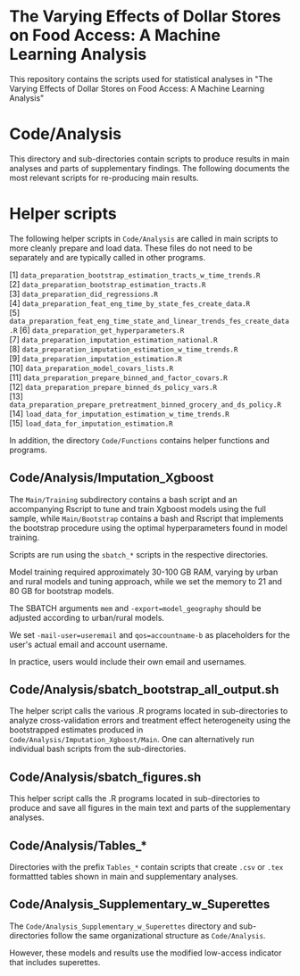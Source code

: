 # The Varying Effects of Dollar Stores on Food Access: A Machine Learning Analysis

This repository contains the scripts used for statistical analyses in "The Varying Effects of Dollar Stores on Food Access: A Machine Learning Analysis"

# Code/Analysis

This directory and sub-directories contain scripts to produce results in main analyses and parts of supplementary findings. The following documents the most relevant
scripts for re-producing main results. 

# Helper scripts

The following helper scripts in `Code/Analysis` are called in main scripts to more cleanly prepare and load data. These files do not need to be separately and are typically 
called in other programs. 

 [1] `data_preparation_bootstrap_estimation_tracts_w_time_trends.R`            
 [2] `data_preparation_bootstrap_estimation_tracts.R`                          
 [3] `data_preparation_did_regressions.R`                                      
 [4] `data_preparation_feat_eng_time_by_state_fes_create_data.R`               
 [5] `data_preparation_feat_eng_time_state_and_linear_trends_fes_create_data.R`
 [6] `data_preparation_get_hyperparameters.R`                                  
 [7] `data_preparation_imputation_estimation_national.R`                       
 [8] `data_preparation_imputation_estimation_w_time_trends.R`                  
 [9] `data_preparation_imputation_estimation.R`                                
[10] `data_preparation_model_covars_lists.R`                                   
[11] `data_preparation_prepare_binned_and_factor_covars.R`                     
[12] `data_preparation_prepare_binned_ds_policy_vars.R`                        
[13] `data_preparation_prepare_pretreatment_binned_grocery_and_ds_policy.R`    
[14] `load_data_for_imputation_estimation_w_time_trends.R`                     
[15] `load_data_for_imputation_estimation.R`

In addition, the directory `Code/Functions` contains helper functions and programs. 

## Code/Analysis/Imputation_Xgboost

The `Main/Training` subdirectory contains a bash script and an accompanying Rscript to tune and train Xgboost models using the full sample, while
`Main/Bootstrap` contains a bash and Rscript that implements the bootstrap procedure using the optimal hyperparameters found in model training.  

Scripts are run using the `sbatch_*` scripts in the respective directories. 

Model training required approximately 30-100 GB RAM, varying by urban and rural models and tuning approach, while we set the memory to 21 and 80 GB for bootstrap models. 

The SBATCH arguments `mem` and `-export=model_geography` should be adjusted according to urban/rural models. 

We set `-mail-user=useremail` and `qos=accountname-b` as placeholders for the user's actual email and account username. 

In practice, users would include their own email and usernames. 

## Code/Analysis/sbatch_bootstrap_all_output.sh

The helper script calls the various .R programs located in sub-directories to analyze cross-validation errors and treatment effect heterogeneity using the bootstrapped estimates 
produced in `Code/Analysis/Imputation_Xgboost/Main`. One can alternatively run individual bash scripts from the sub-directories. 

## Code/Analysis/sbatch_figures.sh

This helper script calls the .R programs located in sub-directories to produce and save all figures in the main text and parts of the supplementary analyses. 

## Code/Analysis/Tables_*

Directories with the prefix `Tables_*` contain scripts that create `.csv` or `.tex` formattted tables shown in main and supplementary analyses. 

## Code/Analysis_Supplementary_w_Superettes

The `Code/Analysis_Supplementary_w_Superettes` directory and sub-directories follow the same organizational structure as `Code/Analysis`.  

However, these models and results use the modified low-access indicator that includes superettes. 


